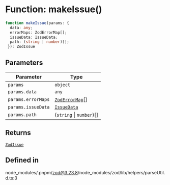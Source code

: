 # Function: makeIssue()

```ts
function makeIssue(params: {
  data: any;
  errorMaps: ZodErrorMap[];
  issueData: IssueData;
  path: (string | number)[];
 }): ZodIssue
```

## Parameters

| Parameter | Type |
| ------ | ------ |
| `params` | `object` |
| `params.data` | `any` |
| `params.errorMaps` | [`ZodErrorMap`](../type-aliases/ZodErrorMap.md)[] |
| `params.issueData` | [`IssueData`](../type-aliases/IssueData.md) |
| `params.path` | (`string` \| `number`)[] |

## Returns

[`ZodIssue`](../type-aliases/ZodIssue.md)

## Defined in

node\_modules/.pnpm/zod@3.23.8/node\_modules/zod/lib/helpers/parseUtil.d.ts:3
